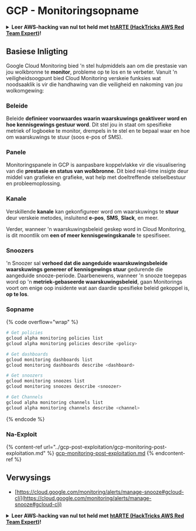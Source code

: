 # GCP - Monitoringsopname

<details>

<summary><strong>Leer AWS-hacking van nul tot held met</strong> <a href="https://training.hacktricks.xyz/courses/arte"><strong>htARTE (HackTricks AWS Red Team Expert)</strong></a><strong>!</strong></summary>

Ander maniere om HackTricks te ondersteun:

* As jy wil sien dat jou **maatskappy geadverteer word in HackTricks** of **HackTricks aflaai in PDF-formaat**, kyk na die [**SUBSCRIPTION PLANS**](https://github.com/sponsors/carlospolop)!
* Kry die [**amptelike PEASS & HackTricks swag**](https://peass.creator-spring.com)
* Ontdek [**The PEASS Family**](https://opensea.io/collection/the-peass-family), ons versameling eksklusiewe [**NFTs**](https://opensea.io/collection/the-peass-family)
* **Sluit aan by die** 💬 [**Discord-groep**](https://discord.gg/hRep4RUj7f) of die [**telegram-groep**](https://t.me/peass) of **volg** my op **Twitter** 🐦 [**@carlospolopm**](https://twitter.com/carlospolopm)**.**
* **Deel jou hacking-truuks deur PR's in te dien by die** [**HackTricks**](https://github.com/carlospolop/hacktricks) en [**HackTricks Cloud**](https://github.com/carlospolop/hacktricks-cloud) github-opslag.

</details>

## Basiese Inligting

Google Cloud Monitoring bied 'n stel hulpmiddels aan om die prestasie van jou wolkbronne te **monitor**, probleme op te los en te verbeter. Vanuit 'n veiligheidsoogpunt bied Cloud Monitoring verskeie funksies wat noodsaaklik is vir die handhawing van die veiligheid en nakoming van jou wolkomgewing:

### Beleide

Beleide **definieer voorwaardes waarin waarskuwings geaktiveer word en hoe kennisgewings gestuur word**. Dit stel jou in staat om spesifieke metriek of logboeke te monitor, drempels in te stel en te bepaal waar en hoe om waarskuwings te stuur (soos e-pos of SMS).

### Panele

Monitoringspanele in GCP is aanpasbare koppelvlakke vir die visualisering van die **prestasie en status van wolkbronne**. Dit bied real-time insigte deur middel van grafieke en grafieke, wat help met doeltreffende stelselbestuur en probleemoplossing.

### Kanale

Verskillende **kanale** kan gekonfigureer word om waarskuwings te **stuur** deur verskeie metodes, insluitend **e-pos**, **SMS**, **Slack**, en meer.

Verder, wanneer 'n waarskuwingsbeleid geskep word in Cloud Monitoring, is dit moontlik om **een of meer kennisgewingskanale** te spesifiseer.

### Snoozers

'n Snoozer sal **verhoed dat die aangeduide waarskuwingsbeleide waarskuwings genereer of kennisgewings stuur** gedurende die aangeduide snooze-periode. Daarbenewens, wanneer 'n snooze toegepas word op 'n **metriek-gebaseerde waarskuwingsbeleid**, gaan Monitorings voort om enige oop insidente wat aan daardie spesifieke beleid gekoppel is, **op te los**.

### Sopname

{% code overflow="wrap" %}
```bash
# Get policies
gcloud alpha monitoring policies list
gcloud alpha monitoring policies describe <policy>

# Get dashboards
gcloud monitoring dashboards list
gcloud monitoring dashboards describe <dashboard>

# Get snoozers
gcloud monitoring snoozes list
gcloud monitoring snoozes describe <snoozer>

# Get Channels
gcloud alpha monitoring channels list
gcloud alpha monitoring channels describe <channel>
```
{% endcode %}

### Na-Exploit

{% content-ref url="../gcp-post-exploitation/gcp-monitoring-post-exploitation.md" %}
[gcp-monitoring-post-exploitation.md](../gcp-post-exploitation/gcp-monitoring-post-exploitation.md)
{% endcontent-ref %}

## Verwysings

* [https://cloud.google.com/monitoring/alerts/manage-snooze#gcloud-cli](https://cloud.google.com/monitoring/alerts/manage-snooze#gcloud-cli)

<details>

<summary><strong>Leer AWS-hacking van nul tot held met</strong> <a href="https://training.hacktricks.xyz/courses/arte"><strong>htARTE (HackTricks AWS Red Team Expert)</strong></a><strong>!</strong></summary>

Ander maniere om HackTricks te ondersteun:

* As jy jou **maatskappy geadverteer wil sien in HackTricks** of **HackTricks in PDF wil aflaai**, kyk na die [**SUBSCRIPTION PLANS**](https://github.com/sponsors/carlospolop)!
* Kry die [**amptelike PEASS & HackTricks swag**](https://peass.creator-spring.com)
* Ontdek [**The PEASS Family**](https://opensea.io/collection/the-peass-family), ons versameling eksklusiewe [**NFTs**](https://opensea.io/collection/the-peass-family)
* **Sluit aan by die** 💬 [**Discord-groep**](https://discord.gg/hRep4RUj7f) of die [**telegram-groep**](https://t.me/peass) of **volg** my op **Twitter** 🐦 [**@carlospolopm**](https://twitter.com/carlospolopm)**.**
* **Deel jou hacking-truuks deur PR's in te dien by die** [**HackTricks**](https://github.com/carlospolop/hacktricks) en [**HackTricks Cloud**](https://github.com/carlospolop/hacktricks-cloud) github-repos.

</details>
